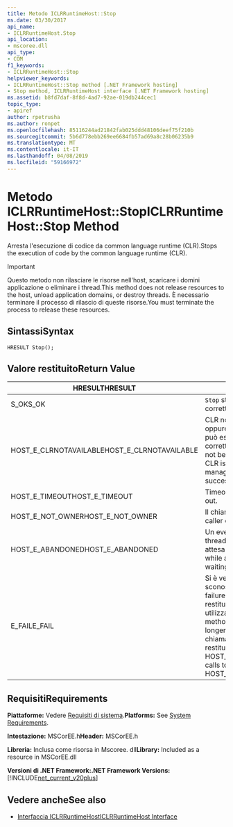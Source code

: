```yaml
---
title: Metodo ICLRRuntimeHost::Stop
ms.date: 03/30/2017
api_name:
- ICLRRuntimeHost.Stop
api_location:
- mscoree.dll
api_type:
- COM
f1_keywords:
- ICLRRuntimeHost::Stop
helpviewer_keywords:
- ICLRRuntimeHost::Stop method [.NET Framework hosting]
- Stop method, ICLRRuntimeHost interface [.NET Framework hosting]
ms.assetid: b8fd7daf-8f8d-4ad7-92ae-019db244cec1
topic_type:
- apiref
author: rpetrusha
ms.author: ronpet
ms.openlocfilehash: 85116244ad21842fab025ddd48106deef75f210b
ms.sourcegitcommit: 5b6d778ebb269ee6684fb57ad69a8c28b06235b9
ms.translationtype: MT
ms.contentlocale: it-IT
ms.lasthandoff: 04/08/2019
ms.locfileid: "59166972"
---
```

# <a name="iclrruntimehoststop-method"></a><span data-ttu-id="316c0-102">Metodo ICLRRuntimeHost::Stop</span><span class="sxs-lookup"><span data-stu-id="316c0-102">ICLRRuntimeHost::Stop Method</span></span>
<span data-ttu-id="316c0-103">Arresta l'esecuzione di codice da common language runtime (CLR).</span><span class="sxs-lookup"><span data-stu-id="316c0-103">Stops the execution of code by the common language runtime (CLR).</span></span>  
  
> [!IMPORTANT]
>  <span data-ttu-id="316c0-104">Questo metodo non rilasciare le risorse nell'host, scaricare i domini applicazione o eliminare i thread.</span><span class="sxs-lookup"><span data-stu-id="316c0-104">This method does not release resources to the host, unload application domains, or destroy threads.</span></span> <span data-ttu-id="316c0-105">È necessario terminare il processo di rilascio di queste risorse.</span><span class="sxs-lookup"><span data-stu-id="316c0-105">You must terminate the process to release these resources.</span></span>  
  
## <a name="syntax"></a><span data-ttu-id="316c0-106">Sintassi</span><span class="sxs-lookup"><span data-stu-id="316c0-106">Syntax</span></span>  
  
```  
HRESULT Stop();  
```  
  
## <a name="return-value"></a><span data-ttu-id="316c0-107">Valore restituito</span><span class="sxs-lookup"><span data-stu-id="316c0-107">Return Value</span></span>  
  
|<span data-ttu-id="316c0-108">HRESULT</span><span class="sxs-lookup"><span data-stu-id="316c0-108">HRESULT</span></span>|<span data-ttu-id="316c0-109">Descrizione</span><span class="sxs-lookup"><span data-stu-id="316c0-109">Description</span></span>|  
|-------------|-----------------|  
|<span data-ttu-id="316c0-110">S_OK</span><span class="sxs-lookup"><span data-stu-id="316c0-110">S_OK</span></span>|`Stop` <span data-ttu-id="316c0-111">stato restituito correttamente.</span><span class="sxs-lookup"><span data-stu-id="316c0-111">returned successfully.</span></span>|  
|<span data-ttu-id="316c0-112">HOST_E_CLRNOTAVAILABLE</span><span class="sxs-lookup"><span data-stu-id="316c0-112">HOST_E_CLRNOTAVAILABLE</span></span>|<span data-ttu-id="316c0-113">CLR non è stato caricato in un processo oppure si trova in uno stato in cui non può eseguire codice gestito o elaborare correttamente la chiamata.</span><span class="sxs-lookup"><span data-stu-id="316c0-113">The CLR has not been loaded into a process, or the CLR is in a state in which it cannot run managed code or process the call successfully.</span></span>|  
|<span data-ttu-id="316c0-114">HOST_E_TIMEOUT</span><span class="sxs-lookup"><span data-stu-id="316c0-114">HOST_E_TIMEOUT</span></span>|<span data-ttu-id="316c0-115">Timeout della chiamata.</span><span class="sxs-lookup"><span data-stu-id="316c0-115">The call timed out.</span></span>|  
|<span data-ttu-id="316c0-116">HOST_E_NOT_OWNER</span><span class="sxs-lookup"><span data-stu-id="316c0-116">HOST_E_NOT_OWNER</span></span>|<span data-ttu-id="316c0-117">Il chiamante non possiede il blocco.</span><span class="sxs-lookup"><span data-stu-id="316c0-117">The caller does not own the lock.</span></span>|  
|<span data-ttu-id="316c0-118">HOST_E_ABANDONED</span><span class="sxs-lookup"><span data-stu-id="316c0-118">HOST_E_ABANDONED</span></span>|<span data-ttu-id="316c0-119">Un evento è stato annullato durante un thread bloccato o fiber è rimasta in attesa su di esso.</span><span class="sxs-lookup"><span data-stu-id="316c0-119">An event was canceled while a blocked thread or fiber was waiting on it.</span></span>|  
|<span data-ttu-id="316c0-120">E_FAIL</span><span class="sxs-lookup"><span data-stu-id="316c0-120">E_FAIL</span></span>|<span data-ttu-id="316c0-121">Si è verificato un errore irreversibile sconosciuto.</span><span class="sxs-lookup"><span data-stu-id="316c0-121">An unknown catastrophic failure occurred.</span></span> <span data-ttu-id="316c0-122">Se un metodo viene restituito E_FAIL, CLR non è più utilizzabile all'interno del processo.</span><span class="sxs-lookup"><span data-stu-id="316c0-122">If a method returns E_FAIL, the CLR is no longer usable within the process.</span></span> <span data-ttu-id="316c0-123">Le chiamate successive ai metodi di hosting restituiranno HOST_E_CLRNOTAVAILABLE.</span><span class="sxs-lookup"><span data-stu-id="316c0-123">Subsequent calls to hosting methods return HOST_E_CLRNOTAVAILABLE.</span></span>|  
  
## <a name="requirements"></a><span data-ttu-id="316c0-124">Requisiti</span><span class="sxs-lookup"><span data-stu-id="316c0-124">Requirements</span></span>  
 <span data-ttu-id="316c0-125">**Piattaforme:** Vedere [Requisiti di sistema](../../../../docs/framework/get-started/system-requirements.md).</span><span class="sxs-lookup"><span data-stu-id="316c0-125">**Platforms:** See [System Requirements](../../../../docs/framework/get-started/system-requirements.md).</span></span>  
  
 <span data-ttu-id="316c0-126">**Intestazione:** MSCorEE.h</span><span class="sxs-lookup"><span data-stu-id="316c0-126">**Header:** MSCorEE.h</span></span>  
  
 <span data-ttu-id="316c0-127">**Libreria:** Inclusa come risorsa in Mscoree. dll</span><span class="sxs-lookup"><span data-stu-id="316c0-127">**Library:** Included as a resource in MSCorEE.dll</span></span>  
  
 **<span data-ttu-id="316c0-128">Versioni di .NET Framework:</span><span class="sxs-lookup"><span data-stu-id="316c0-128">.NET Framework Versions:</span></span>** [!INCLUDE[net_current_v20plus](../../../../includes/net-current-v20plus-md.md)]  
  
## <a name="see-also"></a><span data-ttu-id="316c0-129">Vedere anche</span><span class="sxs-lookup"><span data-stu-id="316c0-129">See also</span></span>

- [<span data-ttu-id="316c0-130">Interfaccia ICLRRuntimeHost</span><span class="sxs-lookup"><span data-stu-id="316c0-130">ICLRRuntimeHost Interface</span></span>](../../../../docs/framework/unmanaged-api/hosting/iclrruntimehost-interface.md)
